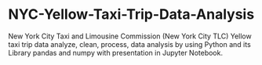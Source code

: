 # NYC-Yellow-Taxi-Trip-Data-Analysis
New York City Taxi and Limousine Commission (New York City TLC) Yellow taxi trip data analyze, clean, process, data analysis by using Python and its Library pandas and numpy with presentation in Jupyter Notebook.
